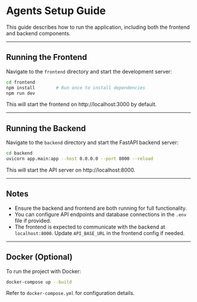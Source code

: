 # Agents Setup Guide

This guide describes how to run the application, including both the frontend and backend components.

---


## Running the Frontend

Navigate to the `frontend` directory and start the development server:

```bash
cd frontend
npm install        # Run once to install dependencies
npm run dev
```

This will start the frontend on http://localhost:3000 by default.

---

## Running the Backend

Navigate to the `backend` directory and start the FastAPI backend server:

```bash
cd backend
uvicorn app.main:app --host 0.0.0.0 --port 8000 --reload
```

This will start the API server on http://localhost:8000.

---

## Notes

- Ensure the backend and frontend are both running for full functionality.
- You can configure API endpoints and database connections in the `.env` file if provided.
- The frontend is expected to communicate with the backend at `localhost:8000`. Update `API_BASE_URL` in the frontend config if needed.

---

## Docker (Optional)

To run the project with Docker:

```bash
docker-compose up --build
```

Refer to `docker-compose.yml` for configuration details.